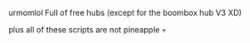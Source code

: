 urmomlol
Full of free hubs (except for the boombox hub V3 XD)







plus all of these scripts are not pineapple :skull:

